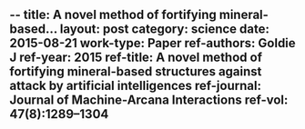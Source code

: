 --
title: A novel method of fortifying mineral-based...
layout: post
category: science
date: 2015-08-21
work-type: Paper
ref-authors: Goldie J
ref-year: 2015
ref-title: A novel method of fortifying mineral-based structures against attack by artificial intelligences
ref-journal: Journal of Machine-Arcana Interactions
ref-vol: 47(8):1289–1304
---
